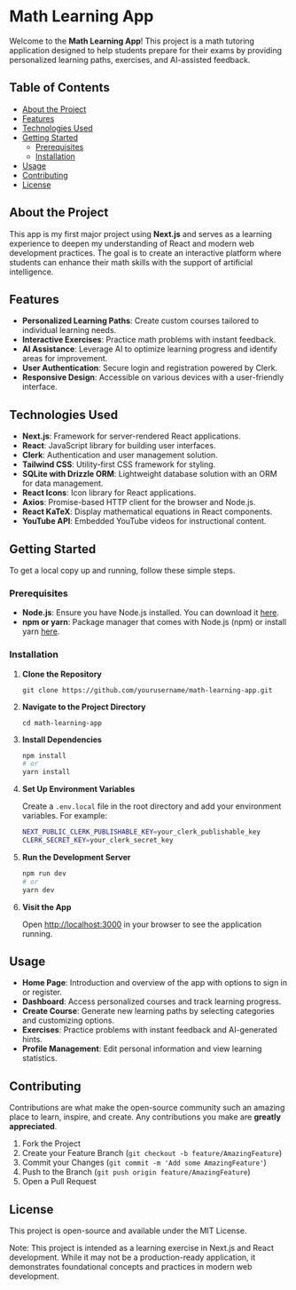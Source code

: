 # Math Learning App

Welcome to the **Math Learning App**! This project is a math tutoring application designed to help students prepare for their exams by providing personalized learning paths, exercises, and AI-assisted feedback.

## Table of Contents

- [About the Project](#about-the-project)
- [Features](#features)
- [Technologies Used](#technologies-used)
- [Getting Started](#getting-started)
  - [Prerequisites](#prerequisites)
  - [Installation](#installation)
- [Usage](#usage)
- [Contributing](#contributing)
- [License](#license)

## About the Project

This app is my first major project using **Next.js** and serves as a learning experience to deepen my understanding of React and modern web development practices. The goal is to create an interactive platform where students can enhance their math skills with the support of artificial intelligence.

## Features

- **Personalized Learning Paths**: Create custom courses tailored to individual learning needs.
- **Interactive Exercises**: Practice math problems with instant feedback.
- **AI Assistance**: Leverage AI to optimize learning progress and identify areas for improvement.
- **User Authentication**: Secure login and registration powered by Clerk.
- **Responsive Design**: Accessible on various devices with a user-friendly interface.

## Technologies Used

- **Next.js**: Framework for server-rendered React applications.
- **React**: JavaScript library for building user interfaces.
- **Clerk**: Authentication and user management solution.
- **Tailwind CSS**: Utility-first CSS framework for styling.
- **SQLite with Drizzle ORM**: Lightweight database solution with an ORM for data management.
- **React Icons**: Icon library for React applications.
- **Axios**: Promise-based HTTP client for the browser and Node.js.
- **React KaTeX**: Display mathematical equations in React components.
- **YouTube API**: Embedded YouTube videos for instructional content.

## Getting Started

To get a local copy up and running, follow these simple steps.

### Prerequisites

- **Node.js**: Ensure you have Node.js installed. You can download it [here](https://nodejs.org/).
- **npm or yarn**: Package manager that comes with Node.js (npm) or install yarn [here](https://yarnpkg.com/).

### Installation

1. **Clone the Repository**

   `git clone https://github.com/yourusername/math-learning-app.git`

2. **Navigate to the Project Directory**

   `cd math-learning-app`

3. **Install Dependencies**

   ```bash
   npm install
   # or
   yarn install
   ```

4. **Set Up Environment Variables**

   Create a `.env.local` file in the root directory and add your environment variables. For example:
   ```bash
   NEXT_PUBLIC_CLERK_PUBLISHABLE_KEY=your_clerk_publishable_key
   CLERK_SECRET_KEY=your_clerk_secret_key
   ```

5. **Run the Development Server**

   ```bash
   npm run dev
   # or
   yarn dev
   ```

6. **Visit the App**

   Open [http://localhost:3000](http://localhost:3000) in your browser to see the application running.

## Usage

- **Home Page**: Introduction and overview of the app with options to sign in or register.
- **Dashboard**: Access personalized courses and track learning progress.
- **Create Course**: Generate new learning paths by selecting categories and customizing options.
- **Exercises**: Practice problems with instant feedback and AI-generated hints.
- **Profile Management**: Edit personal information and view learning statistics.

## Contributing

Contributions are what make the open-source community such an amazing place to learn, inspire, and create. Any contributions you make are **greatly appreciated**.

1. Fork the Project
2. Create your Feature Branch (`git checkout -b feature/AmazingFeature`)
3. Commit your Changes (`git commit -m 'Add some AmazingFeature'`)
4. Push to the Branch (`git push origin feature/AmazingFeature`)
5. Open a Pull Request

## License

This project is open-source and available under the MIT License.

Note: This project is intended as a learning exercise in Next.js and React development. While it may not be a production-ready application, it demonstrates foundational concepts and practices in modern web development.
